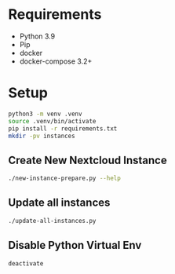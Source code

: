# Requirements
- Python 3.9
- Pip
- docker
- docker-compose 3.2+

# Setup
```sh
python3 -m venv .venv
source .venv/bin/activate
pip install -r requirements.txt
mkdir -pv instances
```

## Create New Nextcloud Instance
```sh
./new-instance-prepare.py --help
```

## Update all instances
```sh
./update-all-instances.py
```

## Disable Python Virtual Env
```sh
deactivate
```

